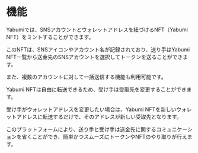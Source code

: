 # 機能

Yabumiでは、SNSアカウントとウォレットアドレスを紐づけるNFT（Yabumi NFT）をミントすることができます。

このNFTは、SNSアイコンやアカウント名が記録されており、送り手はYabumi NFT一覧から送金先のSNSアカウントを選択してトークンを送ることができます。

また、複数のアカウントに対して一括送信する機能も利用可能です。

Yabumi NFTは自由に転送できるため、受け手は受取先を変更することができます。

受け手がウォレットアドレスを変更したい場合は、Yabumi NFTを新しいウォレットアドレスに転送するだけで、そのアドレスが新しい受取先となります。

このプラットフォームにより、送り手と受け手は送金先に関するコミュニケーションを省くことができ、簡単かつスムーズにトークンやNFTのやり取りが行えます。
